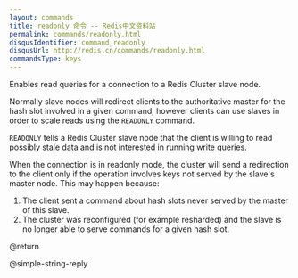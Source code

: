 ```yaml
---
layout: commands
title: readonly 命令 -- Redis中文资料站
permalink: commands/readonly.html
disqusIdentifier: command_readonly
disqusUrl: http://redis.cn/commands/readonly.html
commandsType: keys
---
```


Enables read queries for a connection to a Redis Cluster slave node. 

Normally slave nodes will redirect clients to the authoritative master for
the hash slot involved in a given command, however clients can use slaves
in order to scale reads using the `READONLY` command.

`READONLY` tells a Redis Cluster slave node that the client is willing to
read possibly stale data and is not interested in running write queries.

When the connection is in readonly mode, the cluster will send a redirection
to the client only if the operation involves keys not served by the slave's
master node. This may happen because:

1. The client sent a command about hash slots never served by the master of this slave.
2. The cluster was reconfigured (for example resharded) and the slave is no longer able to serve commands for a given hash slot.

@return

@simple-string-reply
